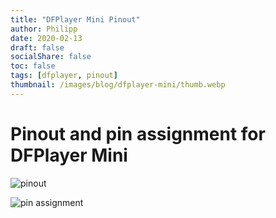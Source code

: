 ```yaml
---
title: "DFPlayer Mini Pinout"
author: Philipp
date: 2020-02-13
draft: false
socialShare: false
toc: false
tags: [dfplayer, pinout]
thumbnail: /images/blog/dfplayer-mini/thumb.webp
---
```


# Pinout and pin assignment for DFPlayer Mini

![pinout](/images/blog/dfplayer-mini/pinout.webp)

![pin assignment](/images/blog/dfplayer-mini/pin-assignment.webp)
